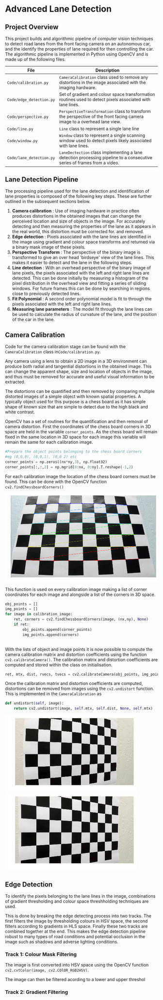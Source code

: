 # Advanced Lane Detection

## Project Overview

This project builds and algorithmic pipeline of computer vision techniques to detect road lanes from the front facing camera on an autonomous car, and the identify the properties of lane required for then controlling the car. The algorithmic pipeline is implemented in Python using OpenCV and is made up of the following files.

| File                                | Description                                                                        |
| ----------------------------------- | ---------------------------------------------------------------------------------- |
| `Code/calibration.py`      | `CameraCalibration` class used to remove any distortions in the image associated with the imaging hardware. |
| `Code/edge_detection.py`     | Set of gradient and colour space transformation routines used to detect pixels associated with lane lines. |
| `Code/perspective.py`   | `PerspectiveTransformation` class to transform the perspective of the front facing camera image to a overhead lane view. |
| `Code/line.py` | `Line` class to represent a single lane line |dete
| `Code/window.py`        | `Window` class to represent a single scanning window used to detect pixels likely associated with lane lines.|
| `Code/lane_detection.py`      | `LaneDectection` class implementing a lane detection processing pipeline to a consecutive series of frames from a video. |

## Lane Detection Pipeline

The processing pipeline used for the lane detection and identification of lane properties is composed of the following key steps. These are further outlined in the subsequent sections below.

1. **Camera calibration** :  Use of imaging hardware in practice often produces distortions in the obtained images that can change the perceived location and size of objects in the image. For accurately detecting and then measuring the properties of the lane as it appears in the real world, this distortion must be corrected for. and removed.
2. **Edge detection** : Pixels associated with the lane lines are identified in the image using gradient and colour space transforms and returned via a binary mask image of these pixels.
3. **Perspective Transform** : The perspective of the binary image is transformed to give an over head 'birdseye' view of the lane lines. This makes it easier to detect and the lane in the following steps.
4. **Line detection** : With an overhead perspective of the binary image of lane pixels, the pixels associated with the left and right lane lines are detected. This can be done initially by measuring a histogram of the pixel distribution in the overhead view and fitting a series of sliding windows. For future frames this can be done by searching in regions close to previously detected lines.
5.  **Fit Polynomial** : A second order polynomial model is fit to through the pixels associated with the left and right lane lines.
6. **Measuring lane parameters** : The model fit through the lane lines can be used to calculate the radius of curvature of the lane, and the position of the car in the lane.

## Camera Calibration

Code for the camera calibration stage can be found with the `CameraCalibration` class in`Code/calibration.py`. 

Any camera using a lens to obtain a 2D image in a 3D environment can produce both radial and tangential distortions in the obtained image. This can change the apparent shape, size and location of objects in the image, and thus must be removed for accurate and useful visual information to be extracted.

The distortions can be quantified and then removed by comparing multiple distorted images of a simple object with known spatial properties. A typically object used for this purpose is a chess board as it has simple shape of known size that are simple to detect due to the high black and white contrast.

OpenCV has a set of routines for the quantification and then removal of camera distortion. First the coordinates of the chess board corners in 3D space are held in the variable `corner_points`. As the chess board will remain fixed in the same location in 3D space for each image this variable will remain the same for each calibration image.

```python
#Prepare the object points belonging to the chess board corners
#eg (0,0,0), (0,0,1), (0,0 2) etc
corner_points = np.zeros((nx*ny,3), np.float32)
corner_points[:,:,2] = np.mgrid[0:nx, 0:ny].T.reshape(-1,2)
```

For each calibration image the location of the chess board corners must be found. This can be done with the OpenCV function `cv2.findChessboardCorners()` 

![](https://github.com/joshwadd/Advanced_Lane_Detection/blob/master/output_images/corner_detection.png?raw=true)

This function is used on every calibration image making a list of corner coordinates for each image and alongside a list of the corners in 3D space. 

```python
obj_points = []
img_points = []
for image in calibration_image:
	ret, corners = cv2.findChessboardCorners(image, (nx,ny), None)
	if ret:
		obj_points.append(corner_points)
		img_points.append(corners)
	
```

With the lists of object and image points it is now possible to compute the camera calibration matrix and distortion coefficients using the function `cv2.calibrateCamera()`.  The calibration matrix and distortion coefficients are computed and stored within the class on initialisation.


```python
ret, mtx, dist, rvecs, tvecs = cv2.calibrateCamera(obj_points, img_points, image_size, None, None)
```
Once the calibration matrix and distortion coefficients are computed, distortions can be removed from images using the `cv2.undistort` function.  This is implemented in the `CameraCalibration` as 

```python
def undistort(self, image):
	return cv2.undistort(image, self.mtx, self.dist, None, self.mtx)
```



 

![](https://github.com/joshwadd/Advanced_Lane_Detection/blob/master/output_images/original.png?raw=true)![](https://github.com/joshwadd/Advanced_Lane_Detection/blob/master/output_images/undistorted.png?raw=true)

## Edge Detection

To identify the pixels belonging to the lane lines in the image, combinations of gradient thresholding and colour space threshholding techniques are used.

This is done by breaking the edge detecting process into two tracks. The first filters the image by thresholding colours in HSV space, the second filters according to gradients in HLS space. Finally these two tracks are combined together at the end. This makes the edge detection pipeline robust to many types of road conditions and potential occlusion in the image such as shadows and adverse lighting conditions.

### Track 1: Colour Mask Filtering

The image is first converted into HSV space using the OpenCV function `cv2.cvtColor(image, cv2.COlOR_RGB2HSV)`.

The image can then be filtered acording to a lower and upper threshol

### Track 2: Gradient Filtering
<!--stackedit_data:
eyJoaXN0b3J5IjpbLTE3MjYwMDk0MTJdfQ==
-->